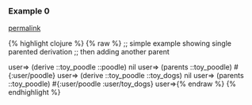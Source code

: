### Example 0
[permalink](#example-0)

{% highlight clojure %}
{% raw %}
;; simple example showing single parented derivation
;; then adding another parent

user=> (derive ::toy_poodle ::poodle)
nil
user=> (parents ::toy_poodle)
#{:user/poodle}
user=> (derive ::toy_poodle ::toy_dogs)
nil
user=> (parents ::toy_poodle)
#{:user/poodle :user/toy_dogs}
user=>{% endraw %}
{% endhighlight %}


